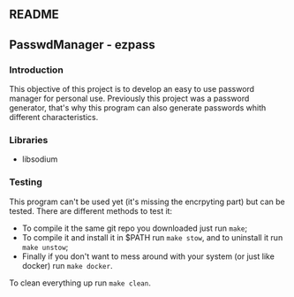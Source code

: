 README
------

## PasswdManager - ezpass
### Introduction
This objective of this project is to develop an easy to use password manager
for personal use. Previously this project was a password generator, that's why
this program can also generate passwords whith different characteristics.

### Libraries
+ libsodium

### Testing
This program can't be used yet (it's missing the encrpyting part) but can be
tested. There are different methods to test it:
+ To compile it the same git repo you downloaded just run `make`;
+ To compile it and install it in $PATH run `make stow`, and to uninstall it run
  `make unstow`;
+ Finally if you don't want to mess around with your system (or just like
  docker) run `make docker`.

To clean everything up run `make clean`.
